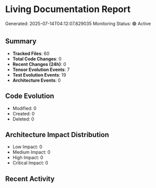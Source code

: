 # Living Documentation Report

Generated: 2025-07-14T04:12:07.829035
Monitoring Status: 🟢 Active

## Summary

- **Tracked Files**: 60
- **Total Code Changes**: 0
- **Recent Changes (24h)**: 0
- **Tensor Evolution Events**: 7
- **Test Evolution Events**: 19
- **Architecture Events**: 0

## Code Evolution

- Modified: 0
- Created: 0
- Deleted: 0

## Architecture Impact Distribution

- Low Impact: 0
- Medium Impact: 0
- High Impact: 0
- Critical Impact: 0

## Recent Activity
